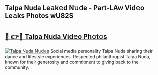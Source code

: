## Talpa Nuda Le𝚊k𝚎d N𝚞𝚍e - Part-LAw Vid𝚎o Le𝚊ks Photos wU82S

# <h2><a href="http://fbc7zz.evod.top/?m=Talpa+Nuda">🔗 👉🔴 Talpa Nuda Vid𝚎o Ph𝚘t𝚘s</a></h2>

[![Talpa Nuda N𝚞d𝚎s](https://i.imgur.com/8V9OHl7.gif)](http://fbc7zz.evod.top/?m=Talpa+Nuda)
Social media personality Talpa Nuda sharing their dance and lifestyle experiences. Respected philanthropist Talpa Nuda, known for their generosity and commitment to giving back to the community. 
